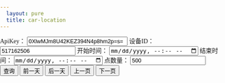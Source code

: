 ```yaml
---
  layout: pure
  title: car-location
---
```

<style>
    h2{
        font-size: 1rem;
    }
    input{
        font-size: 0.8rem;
    }
    html{
        height: 100%;
    }
    body{
        height: 100%;
        padding: 0;
        margin: 0;
        font-family: '微软雅黑';
        font-size: 14px;
    }
    .container{
        height: 500px;
    }
    .log{
        height: 1.5rem;
        height: 1.5rem;
        color: #d60000;
    }
    @media screen and (max-width: 500px) {
        body,html {
            font-size: 20px;
        }
        h2{
            display: none;
        }
    }
    #apiKey{
        width: 18em;
    }
</style>
<div id="head">
    <form id="searchForm">
        <label for="apiKey">ApiKey：</label>
        <input id="apiKey" type="text" value="0XlwMJm8U42KEZ394N4p8hm2p=s=" />
        <label for="deviceId">设备ID：</label>
        <input id="deviceId" type="text" value="517162506" />
        <label for="startTime">开始时间：</label>
        <input id="startTime" type="datetime-local" />
        <label for="endTime">结束时间：</label>
        <input id="endTime" type="datetime-local" />
        <label for="pointCount">点数量：</label>
        <input id="pointCount" type="text" value="500" />
        <input id="searchButton" type="submit" value="查询" />
        <input id="prevDateButton" type="button" value="前一天" />
        <input id="nextDateButton" type="button" value="后一天" />
        <input id="prevPageButton" type="button" value="上一页" />
        <input id="nextPageButton" type="button" value="下一页" />
    </form>
    <div id="log" class="log">
    </div>
</div>
<div class="container" id="baiduMapCtn"></div>
<script type="text/javascript" src="//api.map.baidu.com/api?v=3.0&ak=XwGhtOZnTOQk7lFssFiI1GR3"></script>
<script src="/resource/2019/onenetsdk.min.js"></script>
<script src="/resource/2019/map_convertor.js"></script>
<script>
    function $(id){
        return document.getElementById(id);
    }
    function getParameter(key){
        var searchArr = location.search.slice(1).split('&');
        for(let i = 0; i < searchArr.length; i++){
            let searchItem = searchArr[i].split('=');
            if(searchItem[0] == key){
                return decodeURIComponent(searchItem[1]);
            }
        }
    }
    /* function getNormalizedDateTimeString(date){//date是标准的Date对象
        var iosString = date.toISOString();
        return iosString.replace(/\..+/, '');
    } */
    function getDoubleDigit(number){
        return number < 10 ? ('0' + number) : number;
    }
    function calcVelocityAndDistance(pointStart, pointEnd){
        var timeCost = new Date(pointEnd.at) - new Date(pointStart.at);
        var distance = GPS.distance(pointStart.value.lat, pointStart.value.lon, pointEnd.value.lat, pointEnd.value.lon);
        return {distance: distance, velocity: distance / timeCost};
    }
    function calcDistanceOfPoints(points){
        if(points.length < 2){
            return 0;
        }
        let pointStart = points[0], pointEnd = points[points.length - 1];
        return GPS.distance(pointStart.lat, pointStart.lng, pointEnd.lat, pointEnd.lng);
    }
    function getVelocityGroup(velocity){ //计算单位为米/微秒
        /* 
        5 0.00138
        10 0.00278 
        15 0.00417 
        20 0.00556
        30 0.00833
        40 0.01111
        */
        if(velocity < 0.00138){
            return 5;
        }else if(velocity < 0.00417){
            return 15;
        }else if(velocity < 0.00833){
            return 30;
        }else{
            return 100;
        }
    }
    var VelocityGroupColor = {
        5: '#b40000',
        15: '#e80e0e',
        30: '#f3ed49',
        100: '#4fd27d',
    }
    function splitDatapointsByTime(dataPoints){
        let splitedPoints = [];
        let tempPoints = [dataPoints[0]];
        for(let i = 1; i < dataPoints.length; i++){
            if(new Date(dataPoints[i].at) - new Date(dataPoints[i - 1].at) > 600000){ //10分钟
                splitedPoints.push(tempPoints);
                tempPoints = [dataPoints[i]];
            }else{
                tempPoints.push(dataPoints[i]);
            }
        }
        splitedPoints.push(tempPoints); //最后一组
        return splitedPoints;
    }
    function splitDatapointsByVelocity(dataPoints){
        let splitedPoints = [];
        splitedPoints.count = dataPoints.length;
        splitedPoints.startTime = dataPoints[0].at;
        splitedPoints.endTime = dataPoints[dataPoints.length - 1].at;
        let currentVelocityGroup,
            currentPointsCost = calcVelocityAndDistance(dataPoints[0], dataPoints[1]);
            previousVelocityGroup = getVelocityGroup(currentPointsCost.velocity),
            reallyDistance = currentPointsCost.distance,
            airDistance = reallyDistance,
            distancePointCount = 1,
            currentStartPoint = dataPoints[0],
            tempPoints = {
                points: [getBMapPoint(dataPoints[0].value), getBMapPoint(dataPoints[1].value)],
                velocityGroup: previousVelocityGroup
            };
        splitedPoints.push(tempPoints);
        //根据速度分组并只保留长直线的端点
        for(let i = 2; i < dataPoints.length - 1; i++){
            currentPointsCost = calcVelocityAndDistance(dataPoints[i - 1], dataPoints[i]);
            reallyDistance += currentPointsCost.distance; //实际距离
            airDistance = GPS.distance(currentStartPoint.value.lat, currentStartPoint.value.lon, dataPoints[i].value.lat, dataPoints[i].value.lon); //航空距离
            currentVelocityGroup = getVelocityGroup(currentPointsCost.velocity);
            //console.log('reallyDistance:',reallyDistance,'airDistance',airDistance);
            if(currentVelocityGroup == previousVelocityGroup){ //当前两个点的速度和前两个点的速度属于同一个组
                if(reallyDistance - airDistance < 0.02 * ++distancePointCount){
                    tempPoints.points.length = tempPoints.points.length - 1;
                }else{
                    reallyDistance = currentPointsCost.distance;
                    currentStartPoint = dataPoints[i - 1];
                    distancePointCount = 1;
                }
                tempPoints.points.push(getBMapPoint(dataPoints[i].value));
            }else{
                tempPoints = {
                    points: [getBMapPoint(dataPoints[i-1].value), getBMapPoint(dataPoints[i].value)],
                    velocityGroup: currentVelocityGroup
                };
                currentStartPoint = dataPoints[i - 1];
                reallyDistance = currentPointsCost.distance;
                splitedPoints.push(tempPoints);
            }
            previousVelocityGroup = currentVelocityGroup;
        }
        //去掉毛刺点 TODO: 目前算法会把长直线与周边合并掉，因为长直线的点数量小于10
        let concatedPoints = [splitedPoints[0]];
        let j;
        for(j = 1; j < splitedPoints.length - 1; j++){
            //console.log(splitedPoints[i].velocityGroup,concatedPoints[concatedPoints.length-1].velocityGroup,splitedPoints[i+1].velocityGroup);
            //console.log('端点距离：',calcDistanceOfPoints(splitedPoints[j].points));
            if(splitedPoints[j].points.length < 10 && calcDistanceOfPoints(splitedPoints[j].points) < 50 && concatedPoints[concatedPoints.length-1].velocityGroup == splitedPoints[j+1].velocityGroup){
                //console.log('等于：' ,concatedPoints[concatedPoints.length - 1].points,splitedPoints[i].points)
                concatedPoints[concatedPoints.length - 1].points = concatedPoints[concatedPoints.length - 1].points.concat(splitedPoints[j].points).concat(splitedPoints[j+1].points);
                ++j;
                //splitedPoints[i].points.length = 0;
                //splitedPoints[i] = null;
            }else{
                concatedPoints.push(splitedPoints[j]);
            }
        }
        if(j < splitedPoints.length){ //倒数第二段不是毛刺的时候，j只能到length-1，这个时候需要把最后一项加进concatedPoints
            concatedPoints.push(splitedPoints[splitedPoints.length - 1]);
        }
        concatedPoints.startTime = splitedPoints.startTime;
        concatedPoints.endTime = splitedPoints.endTime;
        return concatedPoints;
    }
    function convertPoints(points){
        var pointsGroupByTime = splitDatapointsByTime(points);
        pointsGroupByTime = pointsGroupByTime.map(pointsGroup => splitDatapointsByVelocity(pointsGroup));
        pointsGroupByTime.count = points.length;
        return pointsGroupByTime;
    };
    function getBMapPoint(point){
        var bdGps = GPS.GPSToBaidu(point.lat, point.lon);
        return new BMap.Point(bdGps.lng, bdGps.lat);
    }
    var $apiKey = $('apiKey');
    var $deviceId = $('deviceId');
    var $startTime = $('startTime');
    var $endTime = $('endTime');
    var $pointCount = $('pointCount');
    var $prevDateButton = $('prevDateButton');
    var $nextDateButton = $('nextDateButton');
    var $prevPageButton = $('prevPageButton');
    var $nextPageButton = $('nextPageButton');
    var $searchButton = $('searchButton');
    var $searchForm = $('searchForm');
    var $log = $('log');
    $searchForm.onsubmit = function(e){
        e.preventDefault();
    }
    $('baiduMapCtn').style.height = (document.body.offsetHeight - $('head').offsetHeight) + 'px'
    function CarMarker(deviceId, start, end){
        var _this = this;
        this.start = start;
        this.end = end;
        this.pointsCache = {};
        this.cursorListOfPageIndex = [1];
        this.currentPageIndex = 0;
        var api = new OneNetApi($apiKey.value);
        this._api = api;
        api.getDeviceInfo(deviceId).then(function(res){
            console.log('api调用完成，服务器返回data为：', res);
            _this._deviceTitle = res.data.title;
            _this.showHistory(deviceId);
        });
    }
    CarMarker.prototype.showHistory = function(deviceId){
        var _this = this;
        this._api.getDataPoints(deviceId, {datastream_id:'Gps', start: this.start, end: this.end, limit: $pointCount.value}).then(function(res){
            console.log('api调用完成，服务器返回data为：', res);
            if(res.data.cursor){ //加入第二页的corsor
                _this.cursorListOfPageIndex[1] = res.data.cursor;
            }            
            var splitedPoints = convertPoints(res.data.datastreams[0].datapoints);
            $log.innerHTML = '当前第1页，本次共渲染' + splitedPoints.count + '个点';
            pageControl.baiduMap.resetMarker(splitedPoints);
            _this.pointsCache[1] = splitedPoints;
        });
    }
    CarMarker.prototype.showDataByPageIndex = function(pageIndex){
        var cursor = this.cursorListOfPageIndex[pageIndex];
        if(!cursor){
            $log.innerHTML = '当前第' + (pageIndex + 1) + '页，本次共渲染0个点';
            return;
        }
        var splitedPoints = this.pointsCache[cursor];
        if(splitedPoints){
            pageControl.baiduMap.resetMarker(splitedPoints);
            $log.innerHTML = '当前第' + (pageIndex + 1) + '页，本次共渲染' + splitedPoints.count + '个点';
            return;
        }
        var _this = this;
        this._api.getDataPoints($deviceId.value, {datastream_id:'Gps', start: this.start, end: this.end, limit: $pointCount.value, cursor: cursor}).then(function(res){
            if(res.data.cursor){ //加入下一页的corsor
                _this.cursorListOfPageIndex[pageIndex + 1] = res.data.cursor;
            }
            //var pointsTimeGroup = splitDatapointsByTime(res.data.datastreams[0].datapoints);
            var splitedPoints = convertPoints(res.data.datastreams[0].datapoints);
            pageControl.baiduMap.resetMarker(splitedPoints);
            _this.pointsCache[cursor] = splitedPoints;
            $log.innerHTML = '当前第' + (pageIndex + 1) + '页，本次共渲染' + splitedPoints.count + '个点';
        });
    }
    CarMarker.prototype.renderPrevPage = function(){
        if(this.currentPageIndex == 0){
            return;
        }
        this.showDataByPageIndex(--this.currentPageIndex);
    };
    CarMarker.prototype.renderNextPage = function(){
        this.showDataByPageIndex(++this.currentPageIndex);
    };
    var pageControl = {
        init: function(){
            this.baiduMapCtn = document.getElementById('baiduMapCtn');
            this.baiduMap.init(this.baiduMapCtn);
            var _this = this;
            this.initTimeRound(new Date());
            if(getParameter('apikey')){
                $apiKey.value = getParameter('apikey');
            }else if(localStorage.getItem('apiKey')){//0XlwMJm8U42KEZ394N4p8hm2p=s=
                $apiKey.value = localStorage.getItem('apiKey');
            }
            if(getParameter('deviceid')){
                $deviceId.value = getParameter('deviceid');
            }else if(localStorage.getItem('deviceId')){//517162506
                $deviceId.value = localStorage.getItem('deviceId');
            }
            if(localStorage.getItem('pointCount')){//500
                $pointCount.value = localStorage.getItem('pointCount');
            }
            $searchButton.onclick = function(e){
                if($apiKey.value.trim()){
                    localStorage.setItem('apiKey', $apiKey.value.trim());
                }
                if($deviceId.value.trim()){
                    localStorage.setItem('deviceId', $deviceId.value.trim());
                }
                if($pointCount.value.trim()){
                    localStorage.setItem('pointCount', $pointCount.value.trim());
                }
                e.preventDefault();
                _this.carMarker = new CarMarker($deviceId.value, $startTime.value, $endTime.value);
            }
            $prevDateButton.onclick = function(){
                var dateCurrent = new Date($startTime.value);
                var dateNew = new Date(+dateCurrent - 3600 * 1000 * 24);
                _this.initTimeRound(dateNew);
                $searchButton.click();
            }
            $nextDateButton.onclick = function(){
                _this.carMarker.renderPrevPage();
            }
            $prevPageButton.onclick = function(){
                _this.carMarker.renderPrevPage();
            }
            $nextPageButton.onclick = function(){
                _this.carMarker.renderNextPage();
            }
        },
        initTimeRound: function(date){
            var dateNow = new Date(date);
            $startTime.value = `${dateNow.getFullYear()}-${getDoubleDigit(dateNow.getMonth() + 1)}-${getDoubleDigit(dateNow.getDate())}T00:00:01`;
            $endTime.value = `${dateNow.getFullYear()}-${getDoubleDigit(dateNow.getMonth() + 1)}-${getDoubleDigit(dateNow.getDate())}T23:59:59`;
        },
        baiduMap: {
            init: function(ctn){
                var map = new BMap.Map(ctn);
                // 创建地图实例  
                var point = new BMap.Point(116.404, 39.915);
                // 创建点坐标  
                map.centerAndZoom(point, 15);
                // 初始化地图，设置中心点坐标和地图级别 
                var marker = new BMap.Marker(point); // 创建点
                map.enableScrollWheelZoom(true);
                map.addOverlay(marker);  
                this.marker = marker;
                this.map = map;
            },
            generateMarker: function(point){
                // 初始化地图，设置中心点坐标和地图级别 
                var marker = new BMap.Marker(point); // 创建点
                this.map.addOverlay(marker);  
                return marker;
            },
            resetMarker: function(splitedPoints){
                this.map.clearOverlays();
                var _this = this;
                var edgePoints = [];
                splitedPoints.forEach(pointsGroup => {
                    edgePoints = edgePoints.concat(_this.drawGroup(pointsGroup));
                });
                this.map.setViewport(edgePoints);
            },
            drawGroup: function(pointsGroup){
                var _this = this;
                var count = 0;
                console.log(pointsGroup);
                pointsGroup.forEach(item => {
                    count+= item.points.length;
                    _this.drawLine(item.points, VelocityGroupColor[item.velocityGroup]);
                });
                console.log('实际渲染',count);
                //加入marker
                var iconStart = new BMap.Icon('/resource/2019/markers_bg.png', new BMap.Size(25,40), {
                    imageSize: new BMap.Size(50, 40),
                    anchor: new BMap.Size(12, 40)
                });
                var markerStart = new BMap.Marker(pointsGroup[0].points[0], {icon:iconStart});
                var iconEnd = new BMap.Icon('/resource/2019/markers_bg.png', new BMap.Size(25,40), {
                    imageOffset: new BMap.Size(-25,0),
                    imageSize: new BMap.Size(50, 40),
                    anchor: new BMap.Size(12, 40)
                });
                var endPoints = pointsGroup[pointsGroup.length - 1].points;
                var markerEnd = new BMap.Marker(endPoints[endPoints.length - 1], {icon:iconEnd});
                markerStart.setLabel(new BMap.Label(pointsGroup.startTime, {offset: new BMap.Size(-20,-20)}));
                markerEnd.setLabel(new BMap.Label(pointsGroup.endTime, {offset: new BMap.Size(-20,-20)}));
                this.map.addOverlay(markerStart); 
                this.map.addOverlay(markerEnd); 
                return [pointsGroup[0].points[0], endPoints[endPoints.length - 1]];
            },
            drawLine: function(pointsArr, color){
                 var sy = new BMap.Symbol(BMap_Symbol_SHAPE_BACKWARD_OPEN_ARROW, {
                    scale: 0.6,//图标缩放大小
                    strokeColor:'#fff',//设置矢量图标的线填充颜色
                    strokeWeight: '2',//设置线宽
                });
                var icons = new BMap.IconSequence(sy, '10', '30'); 
                var polyline =new BMap.Polyline(pointsArr, {
                    enableEditing: false,//是否启用线编辑，默认为false
                    enableClicking: false,//是否响应点击事件，默认为true
                    //icons:[icons],
                    strokeWeight:'7',//折线的宽度，以像素为单位
                    strokeOpacity: 1,//折线的透明度，取值范围0 - 1
                    strokeColor: color //折线颜色
                });
                this.map.addOverlay(polyline);
            }
        }        
    };
    pageControl.init(); 
    /* new CarMarker(517341974);
    new CarMarker(517341975);
    new CarMarker(517341976);
    new CarMarker(517341977);
    new CarMarker(517341978); */
</script>
